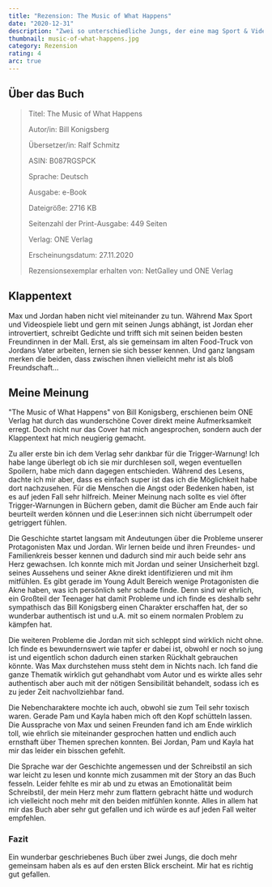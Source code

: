 ```yaml
---
title: "Rezension: The Music of What Happens"
date: "2020-12-31"
description: "Zwei so unterschiedliche Jungs, der eine mag Sport & Videospiele, der andere schreibt Gedichte & ist eher introvertiert. Jeder hat sein eigenes großes Päckchen zu tragen, doch was passiert wenn beide auf einmal jeden Tag miteinander verbringen und sie sich besser kennen lernen?"
thumbnail: music-of-what-happens.jpg
category: Rezension
rating: 4
arc: true
---
```


## Über das Buch
> Titel: The Music of What Happens
> 
> Autor/in: Bill Konigsberg
> 
> Übersetzer/in: Ralf Schmitz
> 
> ASIN: B087RGSPCK
> 
> Sprache: Deutsch
> 
> Ausgabe: e-Book
> 
> Dateigröße: 2716 KB
> 
> Seitenzahl der Print-Ausgabe: 449 Seiten
> 
> Verlag: ONE Verlag
> 
> Erscheinungsdatum: 27.11.2020
>
> Rezensionsexemplar erhalten von: NetGalley und ONE Verlag

## Klappentext
Max und Jordan haben nicht viel miteinander zu tun. Während Max Sport und Videospiele liebt und gern mit seinen Jungs abhängt, ist Jordan eher introvertiert, schreibt Gedichte und trifft sich mit seinen beiden besten Freundinnen in der Mall. Erst, als sie gemeinsam im alten Food-Truck von Jordans Vater arbeiten, lernen sie sich besser kennen. Und ganz langsam merken die beiden, dass zwischen ihnen vielleicht mehr ist als bloß Freundschaft...

## Meine Meinung
"The Music of What Happens" von Bill Konigsberg, erschienen beim ONE Verlag hat durch das wunderschöne Cover direkt meine Aufmerksamkeit erregt. Doch nicht nur das Cover hat mich angesprochen, sondern auch der Klappentext hat mich neugierig gemacht.

Zu aller erste bin ich dem Verlag sehr dankbar für die Trigger-Warnung! Ich habe lange überlegt ob ich sie mir durchlesen soll, wegen eventuellen Spoilern, habe mich dann dagegen entschieden. Während des Lesens, dachte ich mir aber, dass es einfach super ist das ich die Möglichkeit habe dort nachzusehen. Für die Menschen die Angst oder Bedenken haben, ist es auf jeden Fall sehr hilfreich. Meiner Meinung nach sollte es viel öfter Trigger-Warnungen in Büchern geben, damit die Bücher am Ende auch fair beurteilt werden können und die Leser:innen sich nicht überrumpelt oder getriggert fühlen.

Die Geschichte startet langsam mit Andeutungen über die Probleme unserer Protagonisten Max und Jordan. Wir lernen beide und ihren Freundes- und Familienkreis besser kennen und dadurch sind mir auch beide sehr ans Herz gewachsen. Ich konnte mich mit Jordan und seiner Unsicherheit bzgl. seines Aussehens und seiner Akne direkt identifizieren und mit ihm mitfühlen. Es gibt gerade im Young Adult Bereich wenige Protagonisten die Akne haben, was ich persönlich sehr schade finde. Denn sind wir ehrlich, ein Großteil der Teenager hat damit Probleme und ich finde es deshalb sehr sympathisch das Bill Konigsberg einen Charakter erschaffen hat, der so wunderbar authentisch ist und u.A. mit so einem normalen Problem zu kämpfen hat.

Die weiteren Probleme die Jordan mit sich schleppt sind wirklich nicht ohne. Ich finde es bewundernswert wie tapfer er dabei ist, obwohl er noch so jung ist und eigentlich schon dadurch einen starken Rückhalt gebrauchen könnte. Was Max durchstehen muss steht dem in Nichts nach. Ich fand die ganze Thematik wirklich gut gehandhabt vom Autor und es wirkte alles sehr authentisch aber auch mit der nötigen Sensibilität behandelt, sodass ich es zu jeder Zeit nachvollziehbar fand.

Die Nebencharaktere mochte ich auch, obwohl sie zum Teil sehr toxisch waren. Gerade Pam und Kayla haben mich oft den Kopf schütteln lassen. Die Aussprache von Max und seinen Freunden fand ich am Ende wirklich toll, wie ehrlich sie miteinander gesprochen hatten und endlich auch ernsthaft über Themen sprechen konnten. Bei Jordan, Pam und Kayla hat mir das leider ein bisschen gefehlt.

Die Sprache war der Geschichte angemessen und der Schreibstil an sich war leicht zu lesen und konnte mich zusammen mit der Story an das Buch fesseln. Leider fehlte es mir ab und zu etwas an Emotionalität beim Schreibstil, der mein Herz mehr zum flattern gebracht hätte und wodurch ich vielleicht noch mehr mit den beiden mitfühlen konnte. Alles in allem hat mir das Buch aber sehr gut gefallen und ich würde es auf jeden Fall weiter empfehlen.

### Fazit
Ein wunderbar geschriebenes Buch über zwei Jungs, die doch mehr gemeinsam haben als es auf den ersten Blick erscheint. Mir hat es richtig gut gefallen.